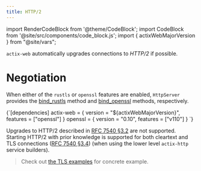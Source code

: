 ```yaml
---
title: HTTP/2
---
```


import RenderCodeBlock from '@theme/CodeBlock';
import CodeBlock from '@site/src/components/code_block.js';
import { actixWebMajorVersion } from "@site/vars";

`actix-web` automatically upgrades connections to *HTTP/2* if possible.

# Negotiation

<!-- TODO: use rustls example -->

When either of the `rustls` or `openssl` features are enabled, `HttpServer` provides the [bind_rustls][bindrustls] method and [bind_openssl][bindopenssl] methods, respectively.

<!-- DEPENDENCY -->


<RenderCodeBlock className="language-toml">
{`[dependencies]
actix-web = { version = "${actixWebMajorVersion}", features = ["openssl"] }
openssl = { version = "0.10", features = ["v110"] }
`}
</RenderCodeBlock>

<CodeBlock example="http2" file="main.rs" section="main" />

Upgrades to HTTP/2 described in [RFC 7540 §3.2][rfcsection32] are not supported. Starting HTTP/2 with prior knowledge is supported for both cleartext and TLS connections ([RFC 7540 §3.4][rfcsection34]) (when using the lower level `actix-http` service builders).

> Check out [the TLS examples][examples] for concrete example.

[rfcsection32]: https://httpwg.org/specs/rfc7540.html#rfc.section.3.2
[rfcsection34]: https://httpwg.org/specs/rfc7540.html#rfc.section.3.4
[bindrustls]: https://docs.rs/actix-web/4/actix_web/struct.HttpServer.html#method.bind_rustls
[bindopenssl]: https://docs.rs/actix-web/4/actix_web/struct.HttpServer.html#method.bind_openssl
[tlsalpn]: https://tools.ietf.org/html/rfc7301
[examples]: https://github.com/actix/examples/tree/master/https-tls
